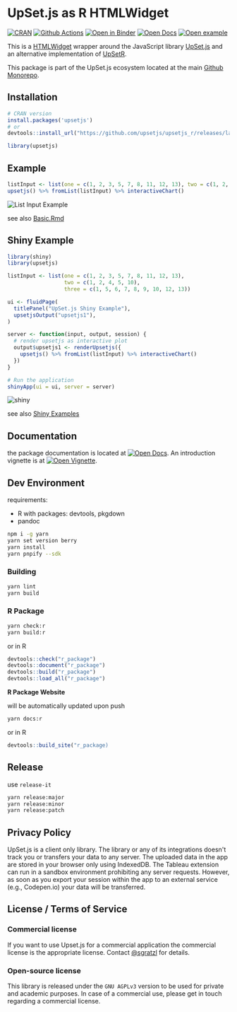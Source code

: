 # UpSet.js as R HTMLWidget

[![CRAN][cran-image]][cran-url] [![Github Actions][github-actions-image]][github-actions-url] [![Open in Binder][binder]][binder-r-url] [![Open Docs][docs]][docs-r-url] [![Open example][example]][example-r-url]

This is a [HTMLWidget](http://www.htmlwidgets.org/) wrapper around the JavaScript library [UpSet.js](https://github.com/upsetjs/upsetjs) and an alternative implementation of [UpSetR](https://www.rdocumentation.org/packages/UpSetR).

This package is part of the UpSet.js ecosystem located at the main [Github Monorepo](https://github.com/upsetjs/upsetjs).

## Installation

```R
# CRAN version
install.packages('upsetjs')
# or
devtools::install_url("https://github.com/upsetjs/upsetjs_r/releases/latest/download/upsetjs.tar.gz")

library(upsetjs)
```

## Example

```R
listInput <- list(one = c(1, 2, 3, 5, 7, 8, 11, 12, 13), two = c(1, 2, 4, 5, 10), three = c(1, 5, 6, 7, 8, 9, 10, 12, 13))
upsetjs() %>% fromList(listInput) %>% interactiveChart()
```

![List Input Example](https://user-images.githubusercontent.com/4129778/79375541-10dda700-7f59-11ea-933a-a3ffbca1bfd2.png)

see also [Basic.Rmd](./master/vignettes/basic.Rmd)

## Shiny Example

```R
library(shiny)
library(upsetjs)

listInput <- list(one = c(1, 2, 3, 5, 7, 8, 11, 12, 13),
                  two = c(1, 2, 4, 5, 10),
                  three = c(1, 5, 6, 7, 8, 9, 10, 12, 13))

ui <- fluidPage(
  titlePanel("UpSet.js Shiny Example"),
  upsetjsOutput("upsetjs1"),
)

server <- function(input, output, session) {
  # render upsetjs as interactive plot
  output$upsetjs1 <- renderUpsetjs({
    upsetjs() %>% fromList(listInput) %>% interactiveChart()
  })
}

# Run the application
shinyApp(ui = ui, server = server)

```

![shiny](https://user-images.githubusercontent.com/4129778/79375695-51d5bb80-7f59-11ea-8437-40fa60ce425c.png)

see also [Shiny Examples](./master/shiny)

## Documentation

the package documentation is located at [![Open Docs][docs]][docs-r-url]. An introduction vignette is at [![Open Vignette][example]][example-r-url].

## Dev Environment

requirements:

- R with packages: devtools, pkgdown
- pandoc

```sh
npm i -g yarn
yarn set version berry
yarn install
yarn pnpify --sdk
```

### Building

```sh
yarn lint
yarn build
```

### R Package

```sh
yarn check:r
yarn build:r
```

or in R

```R
devtools::check("r_package")
devtools::document("r_package")
devtools::build("r_package")
devtools::load_all("r_package")
```

**R Package Website**

will be automatically updated upon push

```sh
yarn docs:r
```

or in R

```R
devtools::build_site("r_package)
```

## Release

use `release-it`

```sh
yarn release:major
yarn release:minor
yarn release:patch
```

## Privacy Policy

UpSet.js is a client only library. The library or any of its integrations doesn't track you or transfers your data to any server. The uploaded data in the app are stored in your browser only using IndexedDB. The Tableau extension can run in a sandbox environment prohibiting any server requests. However, as soon as you export your session within the app to an external service (e.g., Codepen.io) your data will be transferred.

## License / Terms of Service

### Commercial license

If you want to use Upset.js for a commercial application the commercial license is the appropriate license. Contact [@sgratzl](mailto:sam@sgratzl.com) for details.

### Open-source license

This library is released under the `GNU AGPLv3` version to be used for private and academic purposes. In case of a commercial use, please get in touch regarding a commercial license.

[github-actions-image]: https://github.com/upsetjs/upsetjs_r/workflows/ci/badge.svg
[github-actions-url]: https://github.com/upsetjs/upsetjs_r/actions
[codepen]: https://img.shields.io/badge/CodePen-open-blue?logo=codepen
[binder]: https://mybinder.org/badge_logo.svg
[binder-r-url]: https://mybinder.org/v2/gh/upsetjs/upsetjs_r/master?urlpath=rstudio
[docs]: https://img.shields.io/badge/API-open-blue
[docs-r-url]: https://upset.js.org/integrations/r
[example]: https://img.shields.io/badge/Example-open-red
[example-r-url]: https://upset.js.org/integrations/r/articles/basic
[cran-image]: https://img.shields.io/cran/v/upsetjs
[cran-url]: https://www.rdocumentation.org/packages/upsetjs
